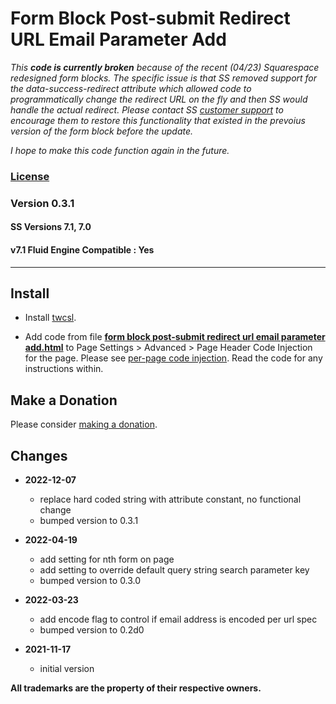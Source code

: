 # Form Block Post-submit Redirect URL Email Parameter Add

*This **code is currently broken** because of the recent (04/23) Squarespace
redesigned form blocks. The specific issue is that SS removed support for the
data-success-redirect attribute which allowed code to programmatically change
the redirect URL on the fly and then SS would handle the actual redirect. Please
contact SS [customer support][1] to encourage them to restore this functionality
that existed in the prevoius version of the form block before the update.*

*I hope to make this code function again in the future.*

### [License][2]
    
### Version 0.3.1

#### SS Versions 7.1, 7.0

#### v7.1 Fluid Engine Compatible : Yes

---

## Install

* Install [twcsl][3].
  
* Add code from file **[form block post-submit redirect url email parameter
  add.html][4]** to Page Settings > Advanced > Page Header Code Injection for
  the page. Please see [per-page code injection][5]. Read the code for any
  instructions within.

## Make a Donation

Please consider [making a donation][6].

## Changes

* **2022-12-07**

  * replace hard coded string with attribute constant, no functional change
  * bumped version to 0.3.1
  
* **2022-04-19**

  * add setting for nth form on page
  * add setting to override default query string search parameter key
  * bumped version to 0.3.0
  
* **2022-03-23**

  * add encode flag to control if email address is encoded per url spec
  * bumped version to 0.2d0
  
* **2021-11-17**

  * initial version

**All trademarks are the property of their respective owners.**

[1]: https://support.squarespace.com/hc/en-us/requests/new
[2]: https://github.com/tomsWebConsulting/twcsl/blob/main/LICENSE.txt#L1
[3]: https://github.com/tomsWebConsulting/twcsl#install-options
[4]: form%20block%20post-submit%20redirect%20url%20email%20parameter%20add.html#L1
[5]: https://support.squarespace.com/hc/en-us/articles/205815908-Using-code-injection#toc-per-page-code-injection
[6]: https://github.com/tomsWebConsulting/twcsl#make-a-donation
